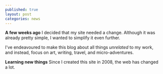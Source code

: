 ```yaml
---
published: true
layout: post
categories: news
---
```


**A few weeks ago** I decided that my site needed a change. Although it was already pretty simple, I wanted to simplify it even further.

I've endeavoured to make this blog about all things _unrelated_ to my work, and instead, focus on art, writing, travel, and micro-adventures.

**Learning new things**
Since I created this site in 2008, the web has changed a lot.